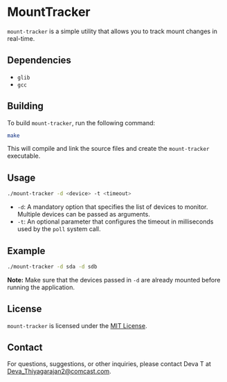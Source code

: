 # MountTracker

`mount-tracker` is a simple utility that allows you to track mount changes in real-time. 

## Dependencies

- `glib`
- `gcc`

## Building

To build `mount-tracker`, run the following command:

```bash
make
```

This will compile and link the source files and create the `mount-tracker` executable.

## Usage

```bash
./mount-tracker -d <device> -t <timeout>
```

- `-d`: A mandatory option that specifies the list of devices to monitor. Multiple devices can be passed as arguments.
- `-t`: An optional parameter that configures the timeout in milliseconds used by the `poll` system call.

## Example

```bash
./mount-tracker -d sda -d sdb
```

**Note:** Make sure that the devices passed in `-d` are already mounted before running the application.

## License

`mount-tracker` is licensed under the [MIT License](https://opensource.org/licenses/MIT). 

## Contact

For questions, suggestions, or other inquiries, please contact Deva T at <Deva_Thiyagarajan2@comcast.com>.
